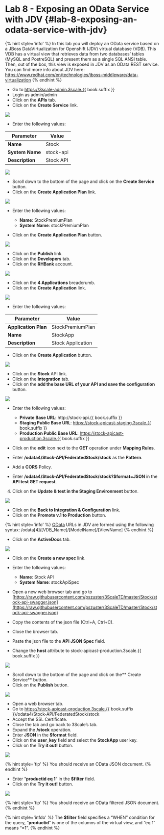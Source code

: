 # Lab 8 - Exposing an OData Service with JDV {#lab-8-exposing-an-odata-service-with-jdv}

{% hint style='info' %}
In this lab you will deploy an OData service based on a JBoss DataVirtualization for Openshift (JDV) virtual database (VDB).  This VDB has a virtual view that retrieves data from two databases’ tables (MySQL and PostreSQL) and present them as a single SQL ANSI table. Then, out of the box, this view is exposed in JDV as an OData REST service. You can find more info about JDV here: https://www.redhat.com/en/technologies/jboss-middleware/data-virtualization
{% endhint %}


* Go to https://3scale-admin.3scale.{{ book.suffix }} 
* Login as admin/admin
* Click on the **APIs** tab.
* Click on the **Create Service** link.

![](images/image173.png)

* Enter the following values:

| Parameter | Value |
| --- | --- |
| **Name** | Stock |
| **System Name** | stock-api |
| **Description** | Stock API |

![](assets/Selection_373.png)

* Scroll down to the bottom of the page and click on the **Create Service** button.
* Click on the **Create Application Plan** link.

![](assets/Selection_374.png)

*  Enter the following values:
    * **Name**: StockPremiumPlan
    * **System Name**: stockPremiumPlan

* Click on the **Create Application Plan** button.

![](assets/Selection_375.png)

* Click on the **Publish** link.
* Click on the **Developers** tab.
* Click on the **RHBank** account.

![](images/image125.png)

* Click on the **4 Applications** breadcrumb.
* Click on the **Create Application** link.

![](images/image127.png)
* Enter the following values:

| Parameter | Value |
| --- | --- |
| **Application Plan** | StockPremiumPlan |
| **Name** | StockApp |
| **Description** | Stock Application |

* Click on the **Create Application** button.

![](assets/Selection_376.png)

* Click on the **Stock** API link.
* Click on the **Integration** tab.
* Click on the **add the base URL of your API and save the configuration** button.

![](images/image137.png)

* Enter the following values:

    * **Private Base URL**: http://stock-api.{{ book.suffix }}
    * **Staging Public Base URL**: https://stock-apicast-staging.3scale.{{ book.suffix }}
    * **Production Public Base URL**: https://stock-apicast-production.3scale.{{ book.suffix }}
* Click on the **edit** icon next to the **GET** operation under **Mapping Rules**.
* Enter **/odata4/Stock-API/FederatedStock/stock** as the **Pattern**.
* Add a **CORS** Policy.
* Enter **/odata4/Stock-API/FederatedStock/stock?$format=JSON** in the **API test GET request**.
4.  Click on the **Update &amp; test in the Staging Environment** button.

![](assets/Selection_377.png)

* Click on the **Back to Integration &amp; Configuration** link.
* Click on the **Promote v.1 to Production** button.

{% hint style='info' %}
[OData](http://www.odata.org/) URLs in JDV are formed using the following syntax:
/odata[4]/[VDB_Name]/[ModelName]/[ViewName]
{% endhint %}

* Click on the **ActiveDocs** tab.

![](assets/Selection_378.png)

* Click on the **Create a new spec** link.
* Enter the following values:
    * **Name**: Stock API
    * **System Name**: stockApiSpec

* Open a new web browser tab and go to [https://raw.githubusercontent.com/pszuster/3ScaleTD/master/Stock/stock-api-swagger.json](https://raw.githubusercontent.com/pszuster/3ScaleTD/master/Stock/stock-api-swagger.json)
* Copy the contents of the json file (Ctrl+A, Ctrl+C).
* Close the browser tab.
* Paste the json file to the **API JSON Spec** field.
* Change the **host** attribute to stock-apicast-production.3scale.{{ book.suffix }}

![](assets/Selection_380.png)

* Scroll down to the bottom of the page and click on the** Create Service** button.
* Click on the **Publish** button.

![](images/image153.png)

* Open a web browser tab.
* Go to https://stock-apicast-production.3scale.{{ book.suffix }}/odata4/Stock-API/FederatedStock/stock
* Accept the SSL Certificate.
* Close the tab and go back to 3Scale’s tab.
* Expand the **/stock** operation.
* Enter **JSON** in the **$format** field.
* Click on the **user_key** field and select the **StockApp** user key.
* Click on the **Try it out!** button.

![](images/image109.png)

{% hint style='tip' %}
You should receive an OData JSON document.
{% endhint %}

*  Enter “**productid eq 1**” in the **$filter** field.
*  Click on the **Try it out!** button.

![](images/image158.png)

{% hint style='tip' %}
You should receive an OData filtered JSON document.
{% endhint %}

{% hint style='infdo' %}
The **$filter** field specifies a “WHEN” condition for the query, “**productid**” is one of the columns of the virtual view, and “eq 1” means “=1”. 
{% endhint %}